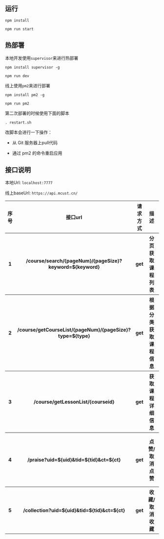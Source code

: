 ## 运行

`npm install`

`npm run start`

## 热部署

本地开发使用`supervisor`来进行热部署

`npm install supervisor -g`

`npm run dev`

线上使用`pm2`来进行部署

`npm install pm2 -g`

`npm run pm2`

第二次部署的时候使用下面的脚本

`. restart.sh`

改脚本会进行一下操作：

- 从 Git 服务器上pull代码

- 通过 pm2 的命令重启应用



## 接口说明

本地Url: `localhost:7777`


线上baseUrl: `https://api.mcust.cn/`

<table>
        <tr>
            <th>序号</th>
            <th>接口url</th>
            <th>请求方式</th>
            <th>描述</th>
            <th>其他</th>
            <th>线上示例</th>
        </tr>
        <tr>
            <th>1</th>
            <th>/course/search/{pageNum}/{pageSize}?keyword=${keyword}</th>
            <th>get</th>
            <th>分页获取课程列表</th>
            <th>keyword - 关键词</th>
            <th><a href="https://api.mcust.cn/course/search/1/5?keyword=python">获取python相关的课程</a></th>
        </tr>
        <tr>
            <th>2</th>
            <th>/course/getCourseList/{pageNum}/{pageSize}?type=${type}</th>
            <th>get</th>
            <th>根据分类获取课程信息</th>
            <th>type - 分类</th>
            <th><a href="https://api.mcust.cn/course/getCourseList/1/5?type=python">获取类别为python的课程</a></th>
        </tr>
        <tr>
            <th>3</th>
            <th>/course/getLessonList/{courseid}</th>
            <th>get</th>
            <th>获取课程详细信息</th>
            <th></th>
            <th><a href="https://api.mcust.cn/course/getLessonList/395">获取id为395的课程详情</a></th>
        </tr>
        <tr>
            <th>4</th>
            <th>/praise?uid=${uid}&tid=${tid}&ct=${ct}</th>
            <th>get</th>
            <th>点赞/取消点赞</th>
            <th>uid [用户id]  tid [文章或者视频的id]  ct [content_type 1-视频 2-文章]</th>
            <th><a href="https://api.mcust.cn/praise?uid=1&tid=1&ct=2">uid为1的用户给id为1的文章点赞或者取消点赞</a></th>
        </tr>
        <tr>
            <th>5</th>
            <th>/collection?uid=${uid}&tid=${tid}&ct=${ct}</th>
            <th>get</th>
            <th>收藏/取消收藏</th>
            <th>uid [用户id]  tid [文章或者视频的id]  ct [content_type 1-视频 2-文章]</th>
            <th><a href="https://api.mcust.cn/collection?uid=1&tid=1&ct=2">uid为1的用户收藏/取消收藏id为1的文章</a></th>
        </tr>
    </table>
